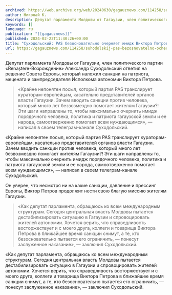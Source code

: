 ```yaml
---
archived: https://web.archive.org/web/20240630/gagauznews.com/114258/suhodolskij-pas-bezosnovatelno-ochernyaet-imidzh-viktora-petrova.html
author: Николай К.
description: Депутат парламента Молдовы от Гагаузии, член политического партии «Renaștere-Возрождение» Александр Суходольский ответил на решение Совета Европы, который наложил санкции на патриота, мецената и зампредседателя Исполкома автономии Виктора Петрова. «Крайне непонятен посыл, который партия PAS транслирует кураторам-европейцам, касательно представителей органов власти Гагаузии. Зачем вводить санкции против человека, который много лет безвозмездно помогает жителям Гагаузии?! Эти шаги направлены то, чтобы максимально очернить имидж порядочного человека, политика и патриота гагаузской земли и ее народа, самоотверженно помогает всем нуждающимся», — написал в своем телеграм-канале Суходольский. Он уверен, что несмотря ни на какие санкции, давление и прессинг Европы, Виктор Петров продолжит нести свою благую миссию […]
keywords: []
language: ru
publication: "[[gagauznews]]"
published: 2024-02-23T11:40:26+00:00
title: "Суходольский: PAS безосновательно очерняет имидж Виктора Петрова"
url: https://gagauznews.com/114258/suhodolskij-pas-bezosnovatelno-ochernyaet-imidzh-viktora-petrova.html
---
```


Депутат парламента Молдовы от Гагаузии, член политического партии «Renaștere-Возрождение» Александр Суходольский ответил на решение Совета Европы, который наложил санкции на патриота, мецената и зампредседателя Исполкома автономии Виктора Петрова.

> «Крайне непонятен посыл, который партия PAS транслирует кураторам-европейцам, касательно представителей органов власти Гагаузии. Зачем вводить санкции против человека, который много лет безвозмездно помогает жителям Гагаузии?! Эти шаги направлены то, чтобы максимально очернить имидж порядочного человека, политика и патриота гагаузской земли и ее народа, самоотверженно помогает всем нуждающимся», — написал в своем телеграм-канале Суходольский.

«Крайне непонятен посыл, который партия PAS транслирует кураторам-европейцам, касательно представителей органов власти Гагаузии. Зачем вводить санкции против человека, который много лет безвозмездно помогает жителям Гагаузии?! Эти шаги направлены то, чтобы максимально очернить имидж порядочного человека, политика и патриота гагаузской земли и ее народа, самоотверженно помогает всем нуждающимся», — написал в своем телеграм-канале Суходольский.

Он уверен, что несмотря ни на какие санкции, давление и прессинг Европы, Виктор Петров продолжит нести свою благую миссию жителям Гагаузии.

> «Как депутат парламента, обращаюсь ко всем международным структурам. Сегодня центральная власть Молдовы пытается дестабилизировать ситуацию в Гагаузии и спровоцировать жителей автономии. Хочется верить, что справедливость восторжествует и с моего друга, коллеги и товарища Виктора Петрова в ближайшее время санкции снимут, а те, кто безосновательно пытается его ограничить, — понесут заслуженное наказание», — заключил Суходольский.

«Как депутат парламента, обращаюсь ко всем международным структурам. Сегодня центральная власть Молдовы пытается дестабилизировать ситуацию в Гагаузии и спровоцировать жителей автономии. Хочется верить, что справедливость восторжествует и с моего друга, коллеги и товарища Виктора Петрова в ближайшее время санкции снимут, а те, кто безосновательно пытается его ограничить, — понесут заслуженное наказание», — заключил Суходольский.